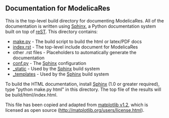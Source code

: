 Documentation for ModelicaRes
-----------------------------

This is the top-level build directory for documenting ModelicaRes.  All of the
documentation is written using [Sphinx], a Python documentation system built on
top of [reST].  This directory contains:
 - [make.py](make.py) - The build script to build the html or latex/PDF docs
 - [index.rst](index.rst) - The top-level include document for ModelicaRes
 - other .rst files - Placeholders to automatically generate the documentation
 - [conf.py](conf.py) - The [Sphinx] configuration
 - [_static](_static) - Used by the [Sphinx] build system
 - [_templates](_templates) - Used by the [Sphinx] build system

To build the HTML documentation, install [Sphinx] (1.0 or greater required),
type "python make.py html" in this directory.  The top file of the results will
be build/html/index.html.

This file has been copied and adapted from
[matplotlib v1.2](http://matplotlib.org/), which is licensed as open source
(http://matplotlib.org/users/license.html).

[Sphinx]: http://sphinx-doc.org/
[reST]: http://docutils.sourceforge.net/rst.html
